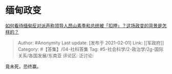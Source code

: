 # 缅甸政变
[如何看待缅甸反对派声称领导人昂山素季和总统被「扣押」？这场政变的背景是怎样的？](https://www.zhihu.com/question/442262228/answer/1709552882)

> Author: #Anonymity
> Last update: [发布于 2021-02-01]
> Link: [[军政府]]
> Category: #【答集】/04-社科答集
> Tag: #5-社会科学/2-政治学/2g-国际关系/各国发展/东南亚
> 评论区:
> 泛讨论:

竟未死，恐终赢。
